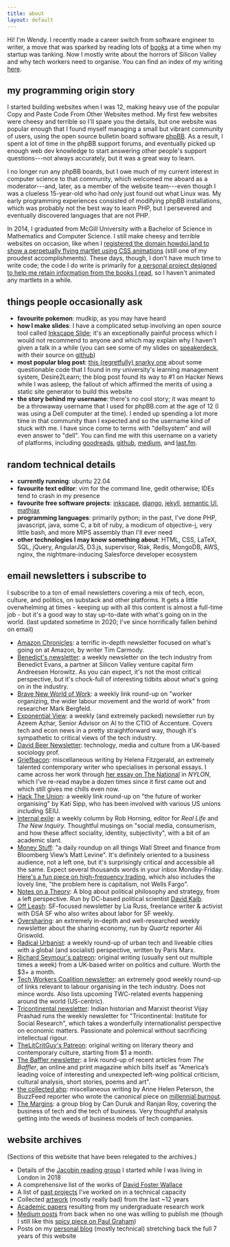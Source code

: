 ```yaml
---
title: about
layout: default
---
```


Hi! I'm Wendy. I recently made a career switch from software engineer to writer, a move that was sparked by reading lots of [books] at a time when my startup was tanking. Now I mostly write about the horrors of Silicon Valley and why tech workers need to organise. You can find an index of my writing [here](/writing).

my programming origin story
---------------------------

I started building websites when I was 12, making heavy use of the popular
Copy and Paste Code From Other Websites method. My first few websites were
cheesy and terrible so I'll spare you the details, but one website was popular
enough that I found myself managing a small but vibrant community of users,
using the open source bulletin board software [phpBB](http://phpbb.com). As a
result, I spent a lot of time in the phpBB support forums, and eventually
picked up enough web dev knowledge to start answering other people's support
questions---not always accurately, but it was a great way to learn.

I no longer run any phpBB boards, but I owe much of my current interest in
computer science to that community, which welcomed me aboard as a
moderator---and, later, as a member of the website team---even though I was a
clueless 15-year-old who had only just found out what Linux was. My early
programming experiences consisted of modifying phpBB installations, which was
probably not the best way to learn PHP, but I persevered and eventually
discovered languages that are not PHP.

In 2014, I graduated from McGill University with a Bachelor of Science in
Mathematics and Computer Science. I still make cheesy and terrible websites on
occasion, like when I [registered the domain howdoi.land to show a perpetually
flying martlet using CSS animations][howdoi.land] (still one of my proudest
accomplishments). These days, though, I don't have much time to write code; the
code I do write is primarily for [a personal project designed to help me retain
information from the books I read][bm], so I haven't animated any martlets in a
while.

things people occasionally ask
------------------------------

* **favourite pokemon**: mudkip, as you may have heard
* **how I make slides**: I have a complicated setup involving an
  open source tool called [Inkscape Slide]; it's an exceptionally painful process
  which I would not recommend to anyone and which may explain why I haven't
  given a talk in a while (you can see some of my slides on [speakerdeck], with
  their source on [github][slides])
* **most popular blog post**: [this (regretfully) snarky one][d2l] about some
  questionable code that I found in my university's learning management system,
  Desire2Learn; the blog post found its way to #1 on Hacker News while I was
  asleep, the fallout of which affirmed the merits of using a static site
  generator to build this website
* **the story behind my username**: there's no cool story; it was meant to be a
  throwaway username that I used for phpBB.com at the age of 12 (I was using a
  Dell computer at the time). I ended up spending a lot more time in that
  community than I expected and so the username kind of stuck with me. I have
  since come to terms with "dellsystem" and will even answer to "dell". You can
  find me with this username on a variety of platforms, including [goodreads],
  [github], [medium], and [last.fm].

random technical details
------------------------

* **currently running**: ubuntu 22.04
* **favourite text editor**: vim for the command line, gedit otherwise; IDEs
  tend to crash in my presence
* **favourite free software projects**: [inkscape](http://www.inkscape.org),
  [django](http://www.djangoproject.com),
  [jekyll](http://jekyllrb.com),
  [semantic UI](https://semantic-ui.com),
  [mathjax](http://www.mathjax.org/)
* **programming languages**: primarily python; in the past, I've done PHP, javascript, java, some C, a bit of
  ruby, a modicum of objective-j, very little bash, and more MIPS assembly than
  I'll ever need
* **other technologies I may know something about**: HTML, CSS, LaTeX, SQL, jQuery,
  AngularJS, D3.js, supervisor, Riak, Redis, MongoDB, AWS, nginx, the nightmare-inducing Salesforce developer ecosystem

email newsletters i subscribe to
--------------------------------

I subscribe to a ton of email newsletters covering a mix of tech, econ, culture, and politics, on substack and other platforms. It gets a little overwhelming at times - keeping up with all this content is almost a full-time job - but it's a good way to stay up-to-date with what's going on in the world. (last updated sometime in 2020; I've since horrifically fallen behind on email)

* [Amazon Chronicles](https://amazonchronicles.substack.com/): a terrific in-depth newsletter focused on what's going on at Amazon, by writer Tim Carmody.
* [Benedict's newsletter](https://www.ben-evans.com/newsletter): a weekly newsletter on the tech industry from Benedict Evans, a partner at Silicon Valley venture capital firm Andreesen Horowitz. As you can expect, it's not the most critical perspective, but it's chock-full of interesting tidbits about what's going on in the industry.
* [Brave New World of Work](https://tinyletter.com/mdbergfeld): a weekly link round-up on "worker organizing, the wider labour movement and the world of work" from researcher Mark Bergfeld.
* [Exponential View](https://exponentialview.substack.com/): a weekly (and extremely packed) newsletter run by Azeem Azhar, Senior Advisor on AI to the CTIO of Accenture. Covers tech and econ news in a pretty straightforward way, though it's sympathetic to critical views of the tech industry.
* [David Beer Newsletter](https://davidbeer.substack.com/): technology, media and culture from a UK-based sociology prof.
* [Griefbacon](https://griefbacon.substack.com/): miscellaneous writing by Helena Fitzgerald, an extremely talented contemporary writer who specialises in personal essays. I came across her work through [her essay on The National](https://nylon.com/articles/national-sleep-well-beast-everything-is-embarrassing) in _NYLON_, which I've re-read maybe a dozen times since it first came out and which still gives me chills even now.
* [Hack The Union](http://www.hacktheunion.org): a weekly link round-up on "the future of worker organising" by Kati Sipp, who has been involved with various US unions including SEIU.
* [Internal exile](https://tinyletter.com/robhorning): a weekly column by Rob Horning, editor for _Real Life_ and _The New Inquiry_. Thoughtful musings on "social media, consumerism, and how these affect sociality, identity, subjectivity", with a bit of an academic slant.
* [Money Stuff](https://www.bloomberg.com/opinion/authors/ARbTQlRLRjE/matthew-s-levine): "a daily roundup on all things Wall Street and finance from Bloomberg Viewʼs Matt Levine". It's definitely oriented to a business audience, not a left one, but it's surprisingly critical and accessible all the same. Expect several thousands words in your inbox Monday-Friday. [Here's a fun piece on high-frequency trading](https://www.bloomberg.com/opinion/articles/2019-03-11/you-need-a-big-tower-to-trade-stocks), which also includes the lovely line, "the problem here is capitalism, not Wells Fargo".
* [Notes on a Theory](https://notesonatheory.wordpress.com/): A blog about political philosophy and strategy, from a left perspective. Run by DC-based political scientist [David Kaib](https://twitter.com/DavidKaib).
* [Off Leash](https://liaruss.substack.com/): SF-focused newsletter by Lia Russ, freelance writer & activist with DSA SF who also writes about labor for SF weekly.
* [Oversharing](https://oversharing.substack.com): an extremely in-depth and well-researched weekly newsletter about the sharing economy, run by _Quartz_ reporter Ali Griswold.
* [Radical Urbanist](https://www.getrevue.co/profile/radicalurbanist): a weekly round-up of urban tech and liveable cities with a global (and socialist) perspective, written by Paris Marx.
* [Richard Seymour's patreon](https://www.patreon.com/richardseymourwtf): original writing (usually sent out multiple times a week) from a UK-based writer on politics and culture. Worth the $3+ a month.
* [Tech Workers Coalition newsletter](https://techworkerscoalition.us11.list-manage.com/subscribe): an extremely good weekly round-up of links relevant to labour organising in the tech industry. Does not mince words. Also lists upcoming TWC-related events happening around the world (US-centric).
* [Tricontinental newsletter](https://www.thetricontinental.org/): Indian historian and Marxist theorist Vijay Prashad runs the weekly newsletter for "Tricontinental: Institute for Social Research", which takes a wonderfully internationalist perspective on economic matters. Passionate and polemical without sacrificing intellectual rigour.
* [TheLitCritGuy's Patreon](https://www.patreon.com/TheLitCritGuy): original writing on literary theory and contemporary culture, starting from $1 a month.
* [The Baffler newsletter](https://thebaffler.com/about/newsletter): a link round-up of recent articles from _The Baffler_, an online and print magazine which bills itself as "America’s leading voice of interesting and unexpected left-wing political criticism, cultural analysis, short stories, poems and art".
* [the collected ahp](https://annehelen.substack.com): miscellaneous writing by Anne Helen Peterson, the BuzzFeed reporter who wrote the canonical piece on [millennial burnout](https://www.buzzfeednews.com/article/annehelenpetersen/millennials-burnout-generation-debt-work).
* [The Margins](https://themargins.substack.com): a group blog by Can Duruk and Ranjan Roy, covering the business of tech and the tech of business. Very thoughtful analysis getting into the weeds of business models of tech companies.

website archives
----------------

(Sections of this website that have been relegated to the archives.)

* Details of the <a href="/reading-group">Jacobin reading group</a> I started while I was living in London in 2018
* A comprehensive list of the works of <a href="/dfw">David Foster Wallace</a>
* A list of <a href="/code">past projects</a> I've worked on in a technical capacity
* Collected <a href="/art">artwork</a> (mostly really bad) from the last ~12 years
* [Academic papers](/papers) resulting from my undergraduate research work
* [Medium posts](/medium) from back when no one was willing to publish me (though I still like this [spicy piece on Paul Graham](https://medium.com/@dellsystem/paul-graham-blocked-me-on-twitter-c28ca647c7f8))
* Posts on my [personal blog](/blog) (mostly technical) stretching back the full 7 years of this website

[speakerdeck]: https://speakerdeck.com/dellsystem
[howdoi.land]: http://dellsystem.me/howdoi.land/
[slides]: https://github.com/dellsystem/slides
[d2l]: /posts/dont-do-drugs-kids
[books]: /posts/a-year-of-200-books
[Inkscape Slide]: https://github.com/abourget/inkscapeslide
[goodreads]: http://goodreads.com/dellsystem
[github]: http://github.com/dellsystem
[medium]: http://medium.com/@dellsystem
[last.fm]: http://last.fm/user/dellsystem
[bm]: http://bookmarker.dellsystem.me
